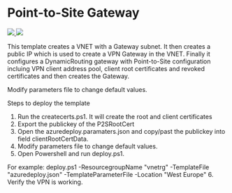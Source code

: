 # Point-to-Site Gateway

<a href="https://raw.githubusercontent.com/nielsweistra/0001-VPN-POINT-TO-SITE/master/azuredeploy.json" target="_blank">
    <img src="http://azuredeploy.net/deploybutton.png"/>
</a>
<a href="https://raw.githubusercontent.com/nielsweistra/0001-VPN-POINT-TO-SITE/master/azuredeploy.json" target="_blank">
    <img src="http://armviz.io/visualizebutton.png"/>
</a>

This template creates a VNET with a Gateway subnet. It then creates a public IP which is used to create a VPN Gateway in the VNET. Finally it configures a DynamicRouting gateway with Point-to-Site configuration incluing VPN client address pool, client root certificates and revoked certificates and then creates the Gateway.

Modify parameters file to change default values.

Steps to deploy the template
1. Run the createcerts.ps1. It will create the root and client certificates
2. Export the publickey of the P2SRootCert
3. Open the azuredeploy.paramaters.json and copy/past the publickey into field clientRootCertData.
4. Modify parameters file to change default values.
5. Open Powershell and run deploy.ps1.

For example: deploy.ps1 -ResourcegroupName "vnetrg" -TemplateFile "azuredeploy.json" -TemplateParameterFile -Location "West Europe"
6. Verify the VPN is working. 